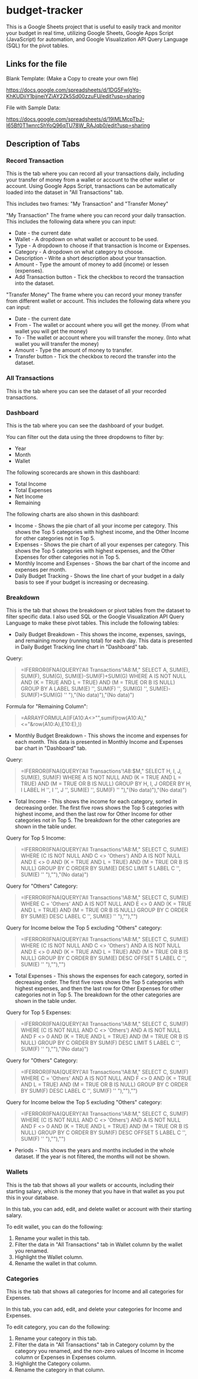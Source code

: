 # budget-tracker
This is a Google Sheets project that is useful to easily track and monitor your budget in real time, utilizing Google Sheets, Google Apps Script (JavaScript) for automation, and Google Visualization API Query Language (SQL) for the pivot tables.

## Links for the file
Blank Template: (Make a Copy to create your own file)

https://docs.google.com/spreadsheets/d/1DG5FwlgYq-KhKUDiiY1bjjneiYZiAY2Zk5Sd00zzuFU/edit?usp=sharing

File with Sample Data:

https://docs.google.com/spreadsheets/d/19lMLMcpTbJ-I65Bf0T1wnrcShYoQ96qTU78W_RAJqb0/edit?usp=sharing

## Description of Tabs
### Record Transaction

This is the tab where you can record all your transactions daily, including your transfer of money from a wallet or account to the other wallet or account. Using Google Apps Script, transactions can be automatically loaded into the dataset in "All Transactions" tab.

This includes two frames: "My Transaction" and "Transfer Money"

"My Transaction"
The frame where you can record your daily transaction. This includes the following data where you can input:
+ Date - the current date
+ Wallet - A dropdown on what wallet or account to be used.
+ Type - A dropdown to choose if that transaction is Income or Expenses.
+ Category - A dropdown on what category to choose.
+ Description - Write a short description about your transaction.
+ Amount - Type the amount of money to add (income) or lessen (expenses).
+ Add Transaction button - Tick the checkbox to record the transaction into the dataset.

"Transfer Money"
The frame where you can record your money transfer from different wallet or account. This includes the following data where you can input:
+ Date - the current date
+ From - The wallet or account where you will get the money. (From what wallet you will get the money)
+ To - The wallet or account where you will transfer the money. (Into what wallet you will transfer the money)
+ Amount - Type the amount of money to transfer.
+ Transfer button - Tick the checkbox to record the transfer into the dataset.

### All Transactions

This is the tab where you can see the dataset of all your recorded transactions.

### Dashboard

This is the tab where you can see the dashboard of your budget.

You can filter out the data using the three dropdowns to filter by:
+ Year
+ Month
+ Wallet

The following scorecards are shown in this dashboard:
+ Total Income
+ Total Expenses
+ Net Income
+ Remaining

The following charts are also shown in this dashboard:
+ Income - Shows the pie chart of all your income per category. This shows the Top 5 categories with highest income, and the Other Income for other categories not in Top 5.
+ Expenses - Shows the pie chart of all your expenses per category. This shows the Top 5 categories with highest expenses, and the Other Expenses for other categories not in Top 5.
+ Monthly Income and Expenses - Shows the bar chart of the income and expenses per month.
+ Daily Budget Tracking - Shows the line chart of your budget in a daily basis to see if your budget is increasing or decreasing.

### Breakdown

This is the tab that shows the breakdown or pivot tables from the dataset to filter specific data. I also used SQL or the Google Visualization API Query Language to make these pivot tables. This include the following tables:

+ Daily Budget Breakdown - This shows the income, expenses, savings, and remaining money (running total) for each day. This data is presented in Daily Budget Tracking line chart in "Dashboard" tab.

Query:
> =IFERROR(IFNA(QUERY('All Transactions'!A8:M,"
SELECT A, SUM(E), SUM(F), SUM(G), SUM(E)-SUM(F)+SUM(G)
WHERE A IS NOT NULL AND (K = TRUE AND L = TRUE) AND (M = TRUE OR B IS NULL)
GROUP BY A
LABEL SUM(E) '', SUM(F) '', SUM(G) '', SUM(E)-SUM(F)+SUM(G) ''
"),"(No data)"),"(No data)")

Formula for "Remaining Column":
> =ARRAYFORMULA(IF(A10:A<>"",sumif(row(A10:A),"<="&row(A10:A),E10:E),))

+ Monthly Budget Breakdown - This shows the income and expenses for each month. This data is presented in Monthly Income and Expenses bar chart in "Dashboard" tab.

Query:
> =IFERROR(IFNA(QUERY('All Transactions'!$A$8:$M,"
SELECT H, I, J, SUM(E), SUM(F)
WHERE A IS NOT NULL AND (K = TRUE AND L = TRUE) AND (M = TRUE OR B IS NULL)
GROUP BY H, I, J
ORDER BY H, I
LABEL H '', I '', J '', SUM(E) '', SUM(F) ''
"),"(No data)"),"(No data)")

+ Total Income - This shows the income for each category, sorted in decreasing order. The first five rows shows the Top 5 categories with highest income, and then the last row for Other Income for other categories not in Top 5. The breakdown for the other categories are shown in the table under.

Query for Top 5 Income:
> =IFERROR(IFNA(QUERY('All Transactions'!A8:M,"
SELECT C, SUM(E)
WHERE (C IS NOT NULL AND C <> 'Others') AND A IS NOT NULL AND E <> 0 AND (K = TRUE AND L = TRUE) AND (M = TRUE OR B IS NULL)
GROUP BY C
ORDER BY SUM(E) DESC
LIMIT 5
LABEL C '', SUM(E) ''
"),""),"(No data)")

Query for "Others" Category:
> =IFERROR(IFNA(QUERY('All Transactions'!A8:M,"
SELECT C, SUM(E)
WHERE C = 'Others' AND A IS NOT NULL AND E <> 0 AND (K = TRUE AND L = TRUE) AND (M = TRUE OR B IS NULL)
GROUP BY C
ORDER BY SUM(E) DESC
LABEL C '', SUM(E) ''
"),""),"")

Query for Income below the Top 5 excluding "Others" category:
> =IFERROR(IFNA(QUERY('All Transactions'!A8:M,"
SELECT C, SUM(E)
WHERE (C IS NOT NULL AND C <> 'Others') AND A IS NOT NULL AND E <> 0 AND (K = TRUE AND L = TRUE) AND (M = TRUE OR B IS NULL)
GROUP BY C
ORDER BY SUM(E) DESC
OFFSET 5
LABEL C '', SUM(E) ''
"),""),"")

+ Total Expenses - This shows the expenses for each category, sorted in decreasing order. The first five rows shows the Top 5 categories with highest expenses, and then the last row for Other Expenses for other categories not in Top 5. The breakdown for the other categories are shown in the table under.

Query for Top 5 Expenses:
> =IFERROR(IFNA(QUERY('All Transactions'!A8:M,"
SELECT C, SUM(F)
WHERE (C IS NOT NULL AND C <> 'Others') AND A IS NOT NULL AND F <> 0 AND (K = TRUE AND L = TRUE) AND (M = TRUE OR B IS NULL)
GROUP BY C
ORDER BY SUM(F) DESC
LIMIT 5
LABEL C '', SUM(F) ''
"),""),"(No data)")

Query for "Others" Category:
> =IFERROR(IFNA(QUERY('All Transactions'!A8:M,"
SELECT C, SUM(F)
WHERE C = 'Others' AND A IS NOT NULL AND F <> 0 AND (K = TRUE AND L = TRUE) AND (M = TRUE OR B IS NULL)
GROUP BY C
ORDER BY SUM(F) DESC
LABEL C '', SUM(F) ''
"),""),"")

Query for Income below the Top 5 excluding "Others" category:
> =IFERROR(IFNA(QUERY('All Transactions'!A8:M,"
SELECT C, SUM(F)
WHERE (C IS NOT NULL AND C <> 'Others') AND A IS NOT NULL AND F <> 0 AND (K = TRUE AND L = TRUE) AND (M = TRUE OR B IS NULL)
GROUP BY C
ORDER BY SUM(F) DESC
OFFSET 5
LABEL C '', SUM(F) ''
"),""),"")

+ Periods - This shows the years and months included in the whole dataset. If the year is not filtered, the months will not be shown.

### Wallets

This is the tab that shows all your wallets or accounts, including their starting salary, which is the money that you have in that wallet as you put this in your database.

In this tab, you can add, edit, and delete wallet or account with their starting salary.

To edit wallet, you can do the following:
1. Rename your wallet in this tab.
2. Filter the data in "All Transactions" tab in Wallet column by the wallet you renamed.
3. Highlight the Wallet column.
4. Rename the wallet in that column.

### Categories

This is the tab that shows all categories for Income and all categories for Expenses.

In this tab, you can add, edit, and delete your categories for Income and Expenses.

To edit category, you can do the following:
1. Rename your category in this tab.
2. Filter the data in "All Transactions" tab in Category column by the category you renamed, and the non-zero values of Income in Income column or Expenses in Expenses column.
3. Highlight the Category column.
4. Rename the category in that column.
